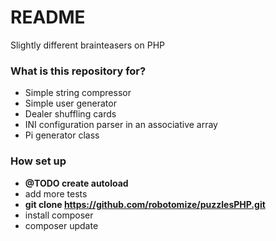 # README #

Slightly different brainteasers on PHP

### What is this repository for? ###

* Simple string compressor
* Simple user generator
* Dealer shuffling cards
* INI configuration parser in an associative array
* Pi generator class

### How set up ###
* **@TODO create autoload**
* add more tests
* **git clone https://github.com/robotomize/puzzlesPHP.git**
* install composer
* composer update
